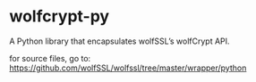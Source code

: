 # wolfcrypt-py

A Python library that encapsulates wolfSSL’s wolfCrypt API.

for source files, go to: https://github.com/wolfSSL/wolfssl/tree/master/wrapper/python
